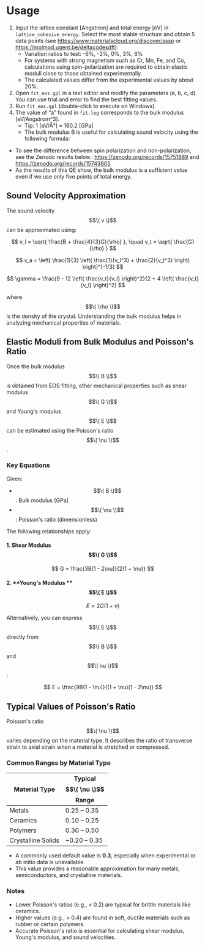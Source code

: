 # Usage

1. Input the lattice constant [Angstrom] and total energy [eV] in `lattice_cohesive_energy`. Select the most stable structure and obtain 5 data points (see https://www.materialscloud.org/discover/sssp or https://molmod.ugent.be/deltacodesdft):
   - Variation ratios to test: -6%, -3%, 0%, 3%, 6%
   - For systems with strong magnetism such as Cr, Mn, Fe, and Co, calculations using spin-polarization are required to obtain elastic moduli close to those obtained experimentally.
   - The calculated values differ from the experimental values by about 20%.
2. Open `fit_eos.gpl` in a text editor and modify the parameters (a, b, c, d). You can use trial and error to find the best fitting values.
3. Run `fit_eos.gpl` (double-click to execute on Windows).
4. The value of “a” found in `fit.log` corresponds to the bulk modulus [eV/Angstrom^3].
   - Tip: 1 [eV/Å³] = 160.2 [GPa]
   - The bulk modulus B is useful for calculating sound velocity using the following formula:
- To see the difference between spin polarization and non-polarization, see the Zenodo results below.: https://zenodo.org/records/15751889 and https://zenodo.org/records/15743605
- As the results of this QE show, the bulk modulus is a sufficient value even if we use only five points of total energy. 

## Sound Velocity Approximation

The sound velocity $$\( v \)$$ can be approximated using:

$$
v_l = \sqrt{ \frac{B + \frac{4}{3}G}{\rho} }, \quad
v_t = \sqrt{ \frac{G}{\rho} }
$$

$$
v_a = \left[ \frac{1}{3} \left( \frac{1}{v_l^3} + \frac{2}{v_t^3} \right) \right]^{-1/3}
$$

$$
\gamma = \frac{9 - 12 \left( \frac{v_t}{v_l} \right)^2}{2 + 4 \left( \frac{v_t}{v_l} \right)^2}
$$

where $$\( \rho \)$$ is the density of the crystal. Understanding the bulk modulus helps in analyzing mechanical properties of materials.


## Elastic Moduli from Bulk Modulus and Poisson's Ratio

Once the bulk modulus $$\( B \)$$ is obtained from EOS fitting, other mechanical properties such as shear modulus $$\( G \)$$ and Young's modulus $$\( E \)$$ can be estimated using the Poisson's ratio $$\( \nu \)$$.

### Key Equations

Given:
- $$\( B \)$$: Bulk modulus [GPa]
- $$\( \nu \)$$: Poisson's ratio (dimensionless)

The following relationships apply:

#### 1. **Shear Modulus** $$\( G \)$$

$$
G = \frac{3B(1 - 2\nu)}{2(1 + \nu)}
$$

#### 2. **Young's Modulus ** $$\( E \)$$

$$
E = 2G(1 + \nu)
$$

Alternatively, you can express $$\( E \)$$ directly from $$\( B \)$$ and $$\( nu \)$$:

$$
E = \frac{9B(1 - \nu)}{(1 + \nu)(1 - 2\nu)}
$$

## Typical Values of Poisson's Ratio

Poisson's ratio $$\( \nu \)$$ varies depending on the material type. It describes the ratio of transverse strain to axial strain when a material is stretched or compressed.

### Common Ranges by Material Type

| Material Type       | Typical $$\( \nu \)$$ Range |
|---------------------|-------------------------|
| Metals              | 0.25 – 0.35             |
| Ceramics            | 0.10 – 0.25             |
| Polymers            | 0.30 – 0.50             |
| Crystalline Solids  | ~0.20 – 0.35            |

- A commonly used default value is **0.3**, especially when experimental or ab initio data is unavailable.
- This value provides a reasonable approximation for many metals, semiconductors, and crystalline materials.

### Notes

- Lower Poisson's ratios (e.g., < 0.2) are typical for brittle materials like ceramics.
- Higher values (e.g., > 0.4) are found in soft, ductile materials such as rubber or certain polymers.
- Accurate Poisson's ratio is essential for calculating shear modulus, Young's modulus, and sound velocities.



